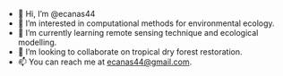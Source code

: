 - 👋 Hi, I’m @ecanas44
- 👀 I’m interested in computational methods for environmental ecology.
- 🌱 I’m currently learning remote sensing technique and ecological modelling.
- 💞️ I’m looking to collaborate on tropical dry forest restoration.
- 📫 You can reach me at ecanas44@gmail.com.

<!---
ecanas44/ecanas44 is a ✨ special ✨ repository because its `README.md` (this file) appears on your GitHub profile.
You can click the Preview link to take a look at your changes.
--->
